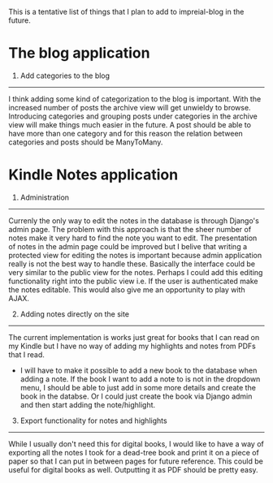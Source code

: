 This is a tentative list of things that I plan to add to impreial-blog in the
future.

# The blog application  
  1. Add categories to the blog
  -----------------------------
  I think adding some kind of categorization to the blog is important. With the 
  increased number of posts the archive view will get unwieldy to browse. Introducing
  categories and grouping posts under categories in the archive view will make 
  things much easier in the future. 
  A post should be able to have more than one category and for this reason the
  relation between categories and posts should be ManyToMany.

# Kindle Notes application  
  1. Administration
  -----------------
  Currenly the only way to edit the notes in the database is through Django's
  admin page. The problem with this approach is that the sheer number of notes
  make it very hard to find the note you want to edit. 
  The presentation of notes in the admin page could be improved but I belive that
  writing a protected view for editing the notes is important because admin application
  really is not the best way to handle these.
  Basically the interface could be very similar to the public view for the notes.
  Perhaps I could add this editing functionality right into the public view i.e.
  If the user is authenticated make the notes editable. This would also give me
  an opportunity to play with AJAX.

  2. Adding notes directly on the site
  ------------------------------------
  The current implementation is works just great for books that I can read on my
  Kindle but I have no way of adding my highlights and notes from PDFs that I read.

  - I will have to make it possible to add a new book to the database when adding 
  a note. If the book I want to add a note to is not in the dropdown menu, I should
  be able to just add in some more details and create the book in the databse.
  Or I could just create the book via Django admin and then start adding the note/highlight.

  3. Export functionality for notes and highlights
  ------------------------------------------------
  While I usually don't need this for digital books, I would like to have a way of
  exporting all the notes I took for a dead-tree book and print it on a piece of
  paper so that I can put in between pages for future reference. This could be useful
  for digital books as well. Outputting it as PDF should be pretty easy.
